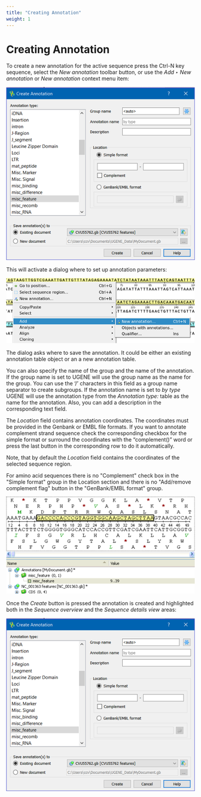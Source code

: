 ```yaml
---
title: "Creating Annotation"
weight: 1
---
```



# Creating Annotation

To create a new annotation for the active sequence press the Ctrl-N key sequence, select the _New annotation_ toolbar button, or use the _Add ‣ New annotation_ or _New annotation_ context menu item:


![](/images/65929465/82608245.png)

This will activate a dialog where to set up annotation parameters:


![](/images/65929465/65929466.png)

The dialog asks where to save the annotation. It could be either an existing annotation table object or an a new annotation table.

You can also specify the name of the group and the name of the annotation. If the group name is set to <auto> UGENE will use the group name as the name for the group. You can use the ‘/’ characters in this field as a group name separator to create subgroups. If the annotation name is set to _by type_ UGENE will use the annotation type from the _Annotation type:_ table as the name for the annotation. Also, you can add a description in the corresponding text field.

The _Location_ field contains annotation coordinates. The coordinates must be provided in the Genbank or EMBL file formats. If you want to annotate complement strand sequence check the corresponding checkbox for the simple format or surround the coordinates with the “complement()” word or press the last button in the corresponding row to do it automatically.

Note, that by default the _Location_ field contains the coordinates of the selected sequence region.


For amino acid sequences there is no "Complement" check box in the "Simple format" group in the Location section and there is no "Add/remove complement flag" button in the "GenBank/EMBL format" group.


![](/images/65929465/65929468.png)



Once the _Create_ button is pressed the annotation is created and highlighted both in the _Sequence overview_ and the _Sequence details view_ areas:


![](/images/65929465/82608246.png)
